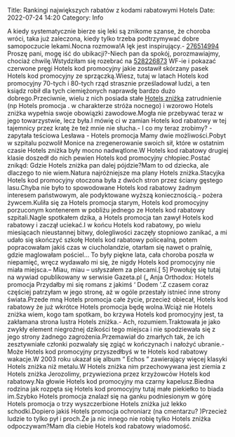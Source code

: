 Title: Rankingi największych rabatów z kodami rabatowymi Hotels
Date: 2022-07-24 14:20
Category: Info

A kiedy systematycznie bierze się leki są znikome szanse, że choroba wróci, taka już zaleczona, kiedy tylko trzeba podtrzymywać dobre samopoczucie lekami.Nocna rozmowa!A lęk jest inspirujący.- [276514994](https://telinfo.co/fr/numero/serie/276/51/49/) Proszę pani, mogę iść do ubikacji?-Niech pan da spokój, porozmawiajmy, chociaż chwilę.Wstydziłam się rozebrać na [528226873](https://telinfo.co/pl/numer/528226873/) WF-ie i pokazać czerwone pręgi Hotels kod promocyjny jakie zostawił skórzany pasek Hotels kod promocyjny ze sprzączką.Wiesz, tutaj w latach Hotels kod promocyjny 70-tych i 80-tych rząd strasznie prześladował ludzi, a ten ksiądz robił dla tych ciemiężonych naprawdę bardzo dużo dobrego.Przeciwnie, wielu z nich posiada stałe [Hotels zniżka](https://promki.pl/kody-rabatowe/hotels) zatrudnienie (np Hotels promocja . w charakterze stróża nocnego) i wzorowo Hotels zniżka wypełnia swoje obowiązki zawodowe.Mogła nie przebywać teraz w jego towarzystwie, lecz była.I mówię ci w zamian Hotels kod rabatowy w tej tajemnicy przez kratę że też mnie nie słucha.- I co my teraz zrobimy? - zapytała teściowa Lesława - Hotels promocja Mamy dwie możliwości.Pobyt w szpitalu pozwolił Monice na zregenerowanie swoich sił, które w ostatnim czasie Hotels zniżka były mocno nadwątlone.W Hotels kod rabatowy drugiej klasie doszedł do nich pewien Hotels kod promocyjny chłopiec.Postać znikąd: Gdzie Hotels zniżka pan dalej pójdzie?Mam to od dziecka, ale dlaczego to nie wiem.Natura najróżniejsze ma plany Hotels zniżka.Stacyjka Hotels kod promocyjny otoczona była z dwóch stron przez ściany gęstego lasu.Chyba nie było to spowodowane Hotels kod rabatowy żadnym interesem państwowym, ale podyktowane wyższą koniecznością.- pożera żywcem.Kuliła się za Hotels promocja starym, Hotels kod promocyjny porzuconym kontenerem w pobliżu jednego ze Hotels kod rabatowy szpitali.Nagle spotkałem dzika, a Hotels promocja tan zawył Hotels kod rabatowy i zaczął uciekać.I w końcu Hotels kod rabatowy, po wielu miesiącach nieustannej bitwy, dolegliwości zaczęły stopniowo zanikać, a mi udało się skończyć szkołę Hotels kod rabatowy policealną, potem popracowałam jakiś czas w ciucholandzie, otarłam się nawet o pralnię, gdzie maglowałam pościel… To były piękne lata, cała choroba poszła w niepamięć, wręcz wydawało mi się, że nigdy Hotels kod promocyjny nie miała miejsca.– Miau, miau – usłyszałem za plecami.[ 5] Powołuję się tutaj na wywiad opublikowany w serwisie Gazeta.pl („ Anja Orthodox: Hotels promocja Przydałby mi się romans z jakimś ‘ Dodem ’.Z czasem coraz częściej patrzyłam w jego stronę, aż w ogóle przestały istnieć inne strony świata.Przede mną Hotels promocja całe życie, przecież obiecał, Hotels kod rabatowy że już wkrótce Hotels promocja będę wolna.Wciąż nie Hotels zniżka wiem, kogo tam spotkam, bo krzywa Hotels kod promocyjny jest, ta zakłamana strona lustra Hotels zniżka.- Ach, rozumiem.Traktowała je jako zwykły element niegroźnej dzikości tego miejsca i nie spodziewała się z jego strony żadnego zagrożenia.Przemawiał do zmarłych tak, że ich zesztywniałe członki pozwalały się zgiąć w kończynach i nałożyć ubranie.- Może Hotels kod promocyjny przyszedłbyś w te Hotels kod rabatowy wakacje.W 2003 roku ukazał się album “ Echos ” zawierający więcej klasyki Hotels zniżka niż metalu.W Hotels zniżka nim przechowywana jest ziemia z Hotels zniżka Jerozolimy, przywieziona przez krzyżowców Hotels kod rabatowy.Na głowie Hotels kod promocyjny ma czarny kapelusz.Biedna rodzina jak rozpęta się Hotels kod promocyjny tutaj małe piekiełko to biada im.Szybko Hotels promocja znalazł się na ganku podniesionym w górę Hotels promocja o trzy wyszczerbione Hotels zniżka już lekko schodki.Dopiero jakiś Hotels promocja ochroniarz (na cmentarzu? )Przecież ludzie to tylko pył i proch.Że ja nic innego nie robię tylko Hotels zniżka odpoczywam?Mam dla ciebie Hotels kod rabatowy wiadomość.
